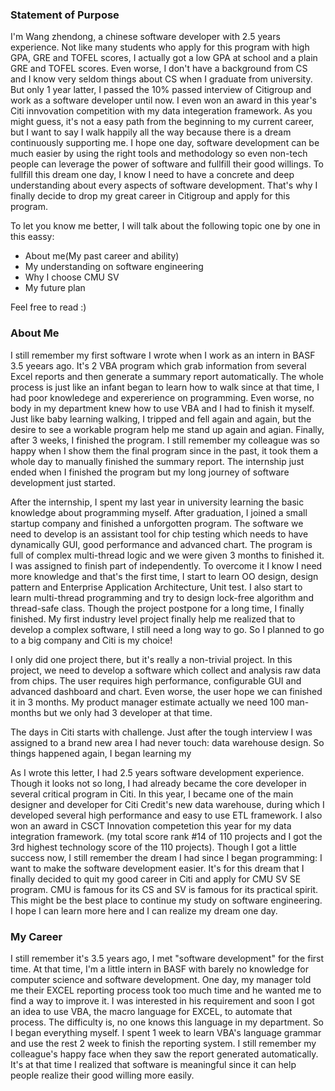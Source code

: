 ### Statement of Purpose
I'm Wang zhendong, a chinese software developer with 2.5 years experience. Not like many students who apply for this program with high GPA, GRE and TOFEL scores, I actually got a low GPA at school and a plain GRE and TOFEL scores. Even worse, I don't have a background from CS and I know very seldom things about CS when I graduate from university. But only 1 year latter, I passed the 10% passed interview of Citigroup and work as a software developer until now. I even won an award in this year's Citi innvovation competition with my data integeration framework. As you might guess, it's not a easy path from the beginning to my current career, but I want to say I walk happily all the way because there is a dream continuously supporting me. I hope one day, software development can be much easier by using the right tools and methodology so even non-tech people can leverage the power of software and fullfill their good willings. To fullfill this dream one day, I know I need to have a concrete and deep understanding about every aspects of software development. That's why I finally decide to drop my great career in Citigroup and apply for this program. 

To let you know me better, I will talk about the following topic one by one in this eassy:
* About me(My past career and ability)
* My understanding on software engineering
* Why I choose CMU SV
* My future plan

Feel free to read :)
 

### About Me
I still remember my first software I wrote when I work as an intern in BASF 3.5 yeears ago. It's 2 VBA program which grab information from several Excel reports and then generate a summary report  automatically. The whole process is just like an infant began to learn how to walk since at that time, I had poor knowledege and expererience on programming. Even worse, no body in my department knew how to use VBA and I had to finish it myself. Just like baby learning walking, I tripped and fell again and again, but the desire to see a workable program help me stand up again and agian. Finally, after 3 weeks, I finished the program. I still remember my colleague was so happy when I show them the final program since in the past, it took them a whole day to manually finished the summary report. The internship just ended when I finished the program but my long journey of software development just started.

After the internship, I spent my last year in university learning the basic knowledge about programming myself. After graduation, I joined a small startup company and finished a unforgotten program. The software we need to develop is an assistant tool for chip testing which needs to have dynamically GUI, good performance  and advanced chart. The program is full of complex multi-thread logic and we were given 3 months to finished it. I was assigned to finish part of independently. To overcome it I know I need more knowledge and that's the first time, I start to learn OO design, design pattern and Enterprise Application Architecture, Unit test. I also start to learn multi-thread programming and try to design lock-free algorithm and thread-safe class. Though the project postpone for a long time, I finally finished. My first industry level project finally help me realized that to develop a complex software, I still need a long way to go. So I planned to go to a big company and Citi is my choice! 

I only did one project there, but it's really a non-trivial project. In this project, we need to develop a software which collect and analysis raw data from chips. The user requires high performance, configurable GUI and advanced dashboard and chart. Even worse, the user hope we can finished it in 3 months. My product manager estimate actually we need 100 man-months but we only had 3 developer at that time.  

The days in Citi starts with challenge. Just after the tough interview I was assigned to a brand new area I had never touch: data warehouse design. So things happened again, I began learning my  

As I wrote this letter, I had 2.5 years software development experience. Though it looks not so long, I had already became the core developer in several critical program in Citi.  In this year, I became one of the main designer and developer for Citi Credit's new data warehouse, during which I developed several high performance and easy to use ETL framework. I also won an award in CSCT Innovation competetion this year for my data integration framework. (my total score rank #14 of 110 projects and I got the 3rd highest technology score of the 110 projects). Though I got a little success now, I still remember the dream I had since I began programming: I want to make the software development easier. It's for this dream that I finally decided to quit my good career in Citi and apply for CMU SV SE program. CMU is famous for its CS and SV is famous for its practical spirit. This might be the best place to continue my study on software engineering. I hope I can learn more here and I can realize my dream one day.



### My Career
I still remember it's 3.5 years ago, I met "software development" for the first time. At that time, I'm a little intern in BASF with barely no knowledge for computer science and software development. One day, my manager told me their EXCEL reporting process took too much time and he wanted me to find a way to improve it. I was interested in his requirement and soon I got an idea to use VBA, the macro language for EXCEL, to automate that process. The difficulty is, no one knows this language in my department. So I began everything myself. I spent 1 week to learn VBA's language grammar and use the rest 2 week to finish the reporting system. I still remember my colleague's happy face when they saw the report generated automatically. It's at that time I realized that software is meaningful since it can help people realize their good willing more easily.
